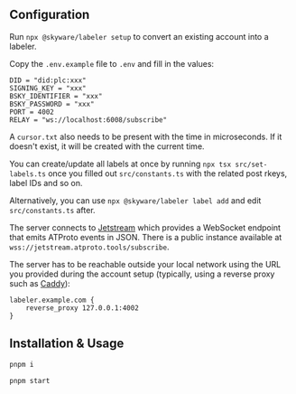 ## Configuration

Run `npx @skyware/labeler setup` to convert an existing account into a labeler.

Copy the `.env.example` file to `.env` and fill in the values:

```Dotenv
DID = "did:plc:xxx"
SIGNING_KEY = "xxx"
BSKY_IDENTIFIER = "xxx"
BSKY_PASSWORD = "xxx"
PORT = 4002
RELAY = "ws://localhost:6008/subscribe"
```

A `cursor.txt` also needs to be present with the time in microseconds. If it doesn't exist, it will be created with the current time.

You can create/update all labels at once by running `npx tsx src/set-labels.ts` once you filled out `src/constants.ts` with the related post rkeys, label IDs and so on.

Alternatively, you can use `npx @skyware/labeler label add` and edit `src/constants.ts` after.

The server connects to [Jetstream](https://github.com/ericvolp12/jetstream) which provides a WebSocket endpoint that emits ATProto events in JSON. There is a public instance available at `wss://jetstream.atproto.tools/subscribe`.

The server has to be reachable outside your local network using the URL you provided during the account setup (typically, using a reverse proxy such as [Caddy](https://caddyserver.com/)):

```Caddyfile
labeler.example.com {
	reverse_proxy 127.0.0.1:4002
}
```

## Installation & Usage

```sh
pnpm i
```

```sh
pnpm start
```
